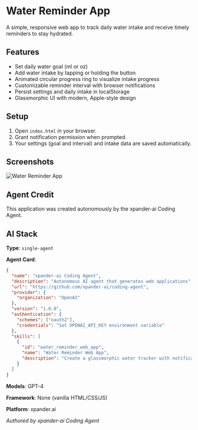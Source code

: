 # Water Reminder App

A simple, responsive web app to track daily water intake and receive timely reminders to stay hydrated.

## Features

- Set daily water goal (ml or oz)
- Add water intake by tapping or holding the button
- Animated circular progress ring to visualize intake progress
- Customizable reminder interval with browser notifications
- Persist settings and daily intake in localStorage
- Glassmorphic UI with modern, Apple-style design

## Setup

1. Open `index.html` in your browser.
2. Grant notification permission when prompted.
3. Your settings (goal and interval) and intake data are saved automatically.

## Screenshots

![Water Reminder App](assets/images/screenshot.png)

## Agent Credit

This application was created autonomously by the xpander-ai Coding Agent.

## AI Stack

**Type**: `single-agent`

**Agent Card**:
```json
{
  "name": "xpander-ai Coding Agent",
  "description": "Autonomous AI agent that generates web applications",
  "url": "https://github.com/xpander-ai/coding-agent",
  "provider": {
    "organization": "OpenAI"
  },
  "version": "1.0.0",
  "authentication": {
    "schemes": ["oauth2"],
    "credentials": "Set OPENAI_API_KEY environment variable"
  },
  "skills": [
    {
      "id": "water_reminder_web_app",
      "name": "Water Reminder Web App",
      "description": "Create a glassmorphic water tracker with notifications"
    }
  ]
}
```

**Models**: GPT-4

**Framework**: None (vanilla HTML/CSS/JS)

**Platform**: xpander.ai

*Authored by xpander-ai Coding Agent*